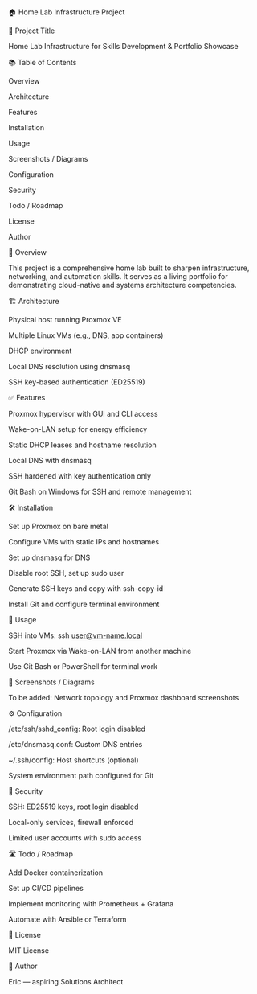 🏠 Home Lab Infrastructure Project

📌 Project Title

Home Lab Infrastructure for Skills Development & Portfolio Showcase

📚 Table of Contents

Overview

Architecture

Features

Installation

Usage

Screenshots / Diagrams

Configuration

Security

Todo / Roadmap

License

Author

🧩 Overview

This project is a comprehensive home lab built to sharpen infrastructure, networking, and automation skills. It serves as a living portfolio for demonstrating cloud-native and systems architecture competencies.

🏗️ Architecture

Physical host running Proxmox VE

Multiple Linux VMs (e.g., DNS, app containers)

DHCP environment

Local DNS resolution using dnsmasq

SSH key-based authentication (ED25519)

✅ Features

Proxmox hypervisor with GUI and CLI access

Wake-on-LAN setup for energy efficiency

Static DHCP leases and hostname resolution

Local DNS with dnsmasq

SSH hardened with key authentication only

Git Bash on Windows for SSH and remote management

🛠️ Installation

Set up Proxmox on bare metal

Configure VMs with static IPs and hostnames

Set up dnsmasq for DNS

Disable root SSH, set up sudo user

Generate SSH keys and copy with ssh-copy-id

Install Git and configure terminal environment

🚀 Usage

SSH into VMs: ssh user@vm-name.local

Start Proxmox via Wake-on-LAN from another machine

Use Git Bash or PowerShell for terminal work

📸 Screenshots / Diagrams

To be added: Network topology and Proxmox dashboard screenshots

⚙️ Configuration

/etc/ssh/sshd_config: Root login disabled

/etc/dnsmasq.conf: Custom DNS entries

~/.ssh/config: Host shortcuts (optional)

System environment path configured for Git

🔐 Security

SSH: ED25519 keys, root login disabled

Local-only services, firewall enforced

Limited user accounts with sudo access

🛣️ Todo / Roadmap

Add Docker containerization

Set up CI/CD pipelines

Implement monitoring with Prometheus + Grafana

Automate with Ansible or Terraform

📄 License

MIT License

👤 Author

Eric — aspiring Solutions Architect

